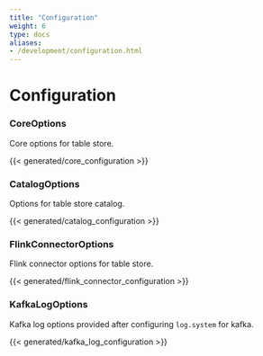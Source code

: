 ```yaml
---
title: "Configuration"
weight: 6
type: docs
aliases:
- /development/configuration.html
---
```

<!--
Licensed to the Apache Software Foundation (ASF) under one
or more contributor license agreements.  See the NOTICE file
distributed with this work for additional information
regarding copyright ownership.  The ASF licenses this file
to you under the Apache License, Version 2.0 (the
"License"); you may not use this file except in compliance
with the License.  You may obtain a copy of the License at

  http://www.apache.org/licenses/LICENSE-2.0

Unless required by applicable law or agreed to in writing,
software distributed under the License is distributed on an
"AS IS" BASIS, WITHOUT WARRANTIES OR CONDITIONS OF ANY
KIND, either express or implied.  See the License for the
specific language governing permissions and limitations
under the License.
-->

# Configuration

### CoreOptions

Core options for table store.

{{< generated/core_configuration >}}

### CatalogOptions

Options for table store catalog.

{{< generated/catalog_configuration >}}

### FlinkConnectorOptions

Flink connector options for table store.

{{< generated/flink_connector_configuration >}}

### KafkaLogOptions

Kafka log options provided after configuring `log.system` for kafka.

{{< generated/kafka_log_configuration >}}
